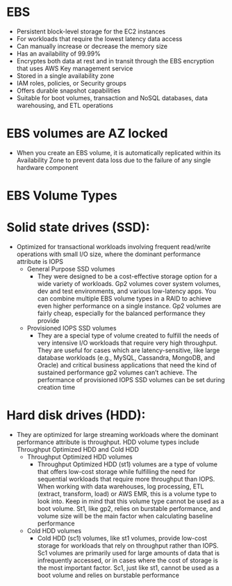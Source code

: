 
# EBS
- Persistent block-level storage for the EC2 instances
- For workloads that require the lowest latency data access
- Can manually increase or decrease the memory size
- Has an availability of 99.99%
- Encryptes both data at rest and in transit through the EBS encryption that uses AWS Key management service
- Stored in a single availability zone
- IAM roles, policies, or Security groups
- Offers durable snapshot capabilities
- Suitable for boot volumes, transaction and NoSQL databases, data warehousing, and ETL operations
# EBS volumes are AZ locked
- When you create an EBS volume, it is automatically replicated within its Availability Zone to prevent data loss due to 
  the failure of any single hardware component

# EBS Volume Types
# Solid state drives (SSD): 
- Optimized for transactional workloads involving frequent read/write operations with small I/O size, where the dominant 
  performance attribute is IOPS
  - General Purpose SSD volumes
      - They were designed to be a cost-effective storage option for a wide variety of workloads. Gp2 volumes cover 
        system volumes, dev and test environments, and various low-latency apps. You can combine multiple EBS volume types 
        in a RAID to achieve even higher performance on a single instance. Gp2 volumes are fairly cheap, especially for 
        the balanced performance they provide
  - Provisioned IOPS SSD volumes 
      - They are a special type of volume created to fulfill the needs of very intensive I/O workloads that require very 
        high throughput. They are useful for cases which are latency-sensitive, like large database workloads (e.g., 
        MySQL, Cassandra, MongoDB, and Oracle) and critical business applications that need the kind of sustained 
        performance gp2 volumes can’t achieve. The performance of provisioned IOPS SSD volumes can be set during creation 
        time
# Hard disk drives (HDD):
- They are optimized for large streaming workloads where the dominant performance attribute is throughput. HDD volume 
  types include Throughput Optimized HDD and Cold HDD
  - Throughput Optimized HDD volumes
     - Throughput Optimized HDD (st1) volumes are a type of volume that offers low-cost storage while fulfilling the need 
       for sequential workloads that require more throughput than IOPS. When working with data warehouses, log processing, 
       ETL (extract, transform, load) or AWS EMR, this is a volume type to look into. Keep in mind that this volume type 
       cannot be used as a boot volume. St1, like gp2, relies on burstable performance, and volume size will be the main 
       factor when calculating baseline performance
  - Cold HDD volumes
     - Cold HDD (sc1) volumes, like st1 volumes, provide low-cost storage for workloads that rely on throughput rather 
       than IOPS. Sc1 volumes are primarily used for large amounts of data that is infrequently accessed, or in cases 
       where the cost of storage is the most important factor. Sc1, just like st1, cannot be used as a boot volume and 
       relies on burstable performance